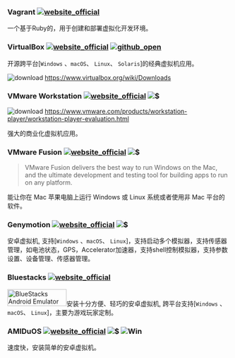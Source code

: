 ### Vagrant [![website_official](https://gitbook07.oss-cn-hangzhou.aliyuncs.com/website_official.svg)](https://www.vagrantup.com/)

一个基于Ruby的，用于创建和部署虚拟化开发环境。

### VirtualBox [![website_official](https://gitbook07.oss-cn-hangzhou.aliyuncs.com/website_official.svg)](https://www.virtualbox.org/) [![github_open](https://gitbook07.oss-cn-hangzhou.aliyuncs.com/github_open.svg)](https://sourceforge.net/projects/phpvirtualbox/)

开源跨平台[`Windows` 、`macOS`、 `Linux`、 `Solaris`]的经典虚拟机应用。

![download](https://gitbook07.oss-cn-hangzhou.aliyuncs.com/download.svg) https://www.virtualbox.org/wiki/Downloads

### VMware Workstation [![website_official](https://gitbook07.oss-cn-hangzhou.aliyuncs.com/website_official.svg)](https://www.vmware.com/) ![$](https://gitbook07.oss-cn-hangzhou.aliyuncs.com/money_pay.svg)

![download](https://gitbook07.oss-cn-hangzhou.aliyuncs.com/download.svg) https://www.vmware.com/products/workstation-player/workstation-player-evaluation.html

强大的商业化虚拟机应用。

### VMware Fusion [![website_official](https://gitbook07.oss-cn-hangzhou.aliyuncs.com/website_official.svg)](https://www.vmware.com/) ![$](https://gitbook07.oss-cn-hangzhou.aliyuncs.com/money_pay.svg)

> VMware Fusion delivers the best way to run Windows on the Mac, and the ultimate development and testing tool for building apps to run on any platform.

能让你在 Mac 苹果电脑上运行 Windows 或 Linux 系统或者使用非 Mac 平台的软件。

### Genymotion [![website_official](https://gitbook07.oss-cn-hangzhou.aliyuncs.com/website_official.svg)](https://www.genymotion.com/) ![$](https://gitbook07.oss-cn-hangzhou.aliyuncs.com/money_pay.svg)

安卓虚拟机, 支持[`Windows` 、`macOS`、 `Linux`]，支持启动多个模拟器，支持传感器管理，如电池状态，GPS，Accelerator加速器，支持shell控制模拟器，支持参数设置、设备管理、传感器管理。

### Bluestacks [![website_official](https://gitbook07.oss-cn-hangzhou.aliyuncs.com/website_official.svg)](https://www.bluestacks.com/)
<img src="https://cdn-www.bluestacks.com/bs-images/bs-logo-new.png" height="38" width="134" alt="BlueStacks Android Emulator">安装十分方便、轻巧的安卓虚拟机, 跨平台支持[`Windows` 、`macOS`、 `Linux`]，主要为游戏玩家定制。
### AMIDuOS [![website_official](https://gitbook07.oss-cn-hangzhou.aliyuncs.com/website_official.svg)](https://android-emulators.com/amiduos) ![$](https://gitbook07.oss-cn-hangzhou.aliyuncs.com/money_pay.svg) ![Win](https://gitbook07.oss-cn-hangzhou.aliyuncs.com/windows.svg)
速度快，安装简单的安卓虚拟机。